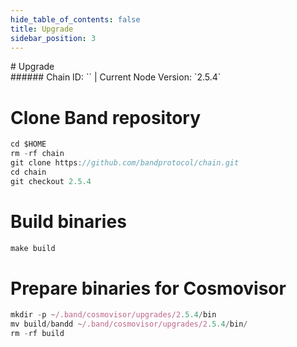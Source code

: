 ```yaml
---
hide_table_of_contents: false
title: Upgrade
sidebar_position: 3
---
```


<div class="h1-with-icon icon-band">
# Upgrade
</div>
###### Chain ID: `` | Current Node Version: `2.5.4`


# Clone Band repository
```js
cd $HOME
rm -rf chain
git clone https://github.com/bandprotocol/chain.git
cd chain
git checkout 2.5.4
 ```

# Build binaries
```js
make build
 ```

# Prepare binaries for Cosmovisor
```js
mkdir -p ~/.band/cosmovisor/upgrades/2.5.4/bin
mv build/bandd ~/.band/cosmovisor/upgrades/2.5.4/bin/
rm -rf build
```